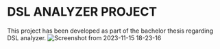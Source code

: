 # DSL ANALYZER PROJECT

This project has been developed as part of the bachelor thesis regarding DSL analyzer.
![Screenshot from 2023-11-15 18-23-16](https://github.com/DavidHala123/Bakalarska_prace-DSL_Analyzer/assets/78861269/fd95d182-c7a6-49c4-b773-070123433f7b)
